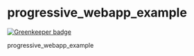 # progressive_webapp_example

[![Greenkeeper badge](https://badges.greenkeeper.io/SandeepVattapparambil/progressive_webapp_example.svg)](https://greenkeeper.io/)

progressive_webapp_example
